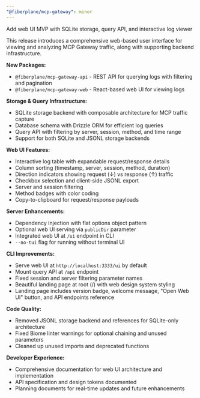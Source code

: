 ```yaml
---
"@fiberplane/mcp-gateway": minor
---
```


Add web UI MVP with SQLite storage, query API, and interactive log viewer

This release introduces a comprehensive web-based user interface for viewing and analyzing MCP Gateway traffic, along with supporting backend infrastructure.

**New Packages:**
- `@fiberplane/mcp-gateway-api` - REST API for querying logs with filtering and pagination
- `@fiberplane/mcp-gateway-web` - React-based web UI for viewing logs

**Storage & Query Infrastructure:**
- SQLite storage backend with composable architecture for MCP traffic capture
- Database schema with Drizzle ORM for efficient log queries
- Query API with filtering by server, session, method, and time range
- Support for both SQLite and JSONL storage backends

**Web UI Features:**
- Interactive log table with expandable request/response details
- Column sorting (timestamp, server, session, method, duration)
- Direction indicators showing request (↓) vs response (↑) traffic
- Checkbox selection and client-side JSONL export
- Server and session filtering
- Method badges with color coding
- Copy-to-clipboard for request/response payloads

**Server Enhancements:**
- Dependency injection with flat options object pattern
- Optional web UI serving via `publicDir` parameter
- Integrated web UI at `/ui` endpoint in CLI
- `--no-tui` flag for running without terminal UI

**CLI Improvements:**
- Serve web UI at `http://localhost:3333/ui` by default
- Mount query API at `/api` endpoint
- Fixed session and server filtering parameter names
- Beautiful landing page at root (/) with web design system styling
- Landing page includes version badge, welcome message, "Open Web UI" button, and API endpoints reference

**Code Quality:**
- Removed JSONL storage backend and references for SQLite-only architecture
- Fixed Biome linter warnings for optional chaining and unused parameters
- Cleaned up unused imports and deprecated functions

**Developer Experience:**
- Comprehensive documentation for web UI architecture and implementation
- API specification and design tokens documented
- Planning documents for real-time updates and future enhancements
